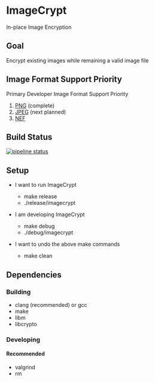 # ImageCrypt
In-place Image Encryption

## Goal
Encrypt existing images while remaining a valid image file

## Image Format Support Priority
Primary Developer Image Format Support Priority
1. [PNG](https://en.wikipedia.org/wiki/Portable_Network_Graphics) (complete)
1. [JPEG](https://en.wikipedia.org/wiki/JPEG) (next planned)
1. [NEF](https://www.nikonusa.com/en/learn-and-explore/a/products-and-innovation/nikon-electronic-format-nef.html)

## Build Status
[![pipeline status](https://gitlab.com/lptech1024/ImageCrypt/badges/master/pipeline.svg)](https://gitlab.com/lptech1024/ImageCrypt/commits/master)

## Setup
* I want to run ImageCrypt
  * make release
  * ./release/imagecrypt

* I am developing ImageCrypt
  * make debug
  * ./debug/imagecrypt
  
* I want to undo the above make commands
  * make clean

## Dependencies

### Building
* clang (recommended) or gcc
* make
* libm
* libcrypto

### Developing

#### Recommended
* valgrind
* rm
